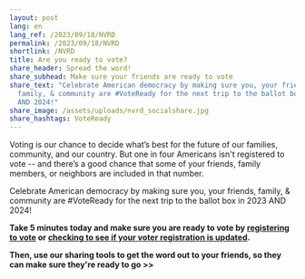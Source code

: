 ```yaml
---
layout: post
lang: en
lang_ref: /2023/09/18/NVRD
permalink: /2023/09/18/NVRD
shortlink: /NVRD
title: Are you ready to vote?
share_header: Spread the word!
share_subhead: Make sure your friends are ready to vote
share_text: "Celebrate American democracy by making sure you, your friends,
  family, & community are #VoteReady for the next trip to the ballot box in 2023
  AND 2024!"
share_image: /assets/uploads/nvrd_socialshare.jpg
share_hashtags: VoteReady
---
```

Voting is our chance to decide what’s best for the future of our families, community, and our country. But one in four Americans isn't registered to vote -- and there’s a good chance that some of your friends, family members, or neighbors are included in that number. 

Celebrate American democracy by making sure you, your friends, family, & community are #VoteReady for the next trip to the ballot box in 2023 AND 2024!

**Take 5 minutes today and make sure you are ready to vote by [registering to vote](https://www.commoncause.org/voting-tools/register-to-vote/) or [checking to see if your voter registration is updated](https://www.commoncause.org/voting-tools/verify-your-voter-registration-status/).**

**Then, use our sharing tools to get the word out to your friends, so they can make sure they're ready to go >>**